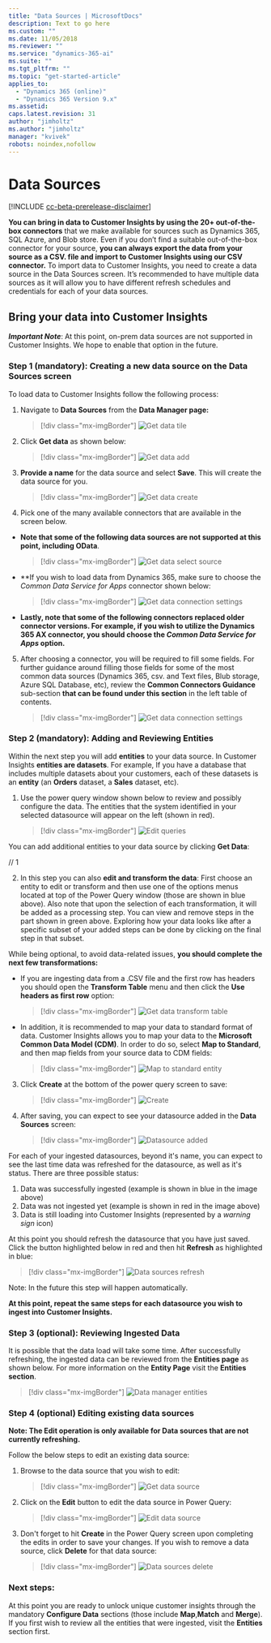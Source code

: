 ```yaml
---
title: "Data Sources | MicrosoftDocs"
description: Text to go here
ms.custom: ""
ms.date: 11/05/2018
ms.reviewer: ""
ms.service: "dynamics-365-ai"
ms.suite: ""
ms.tgt_pltfrm: ""
ms.topic: "get-started-article"
applies_to: 
  - "Dynamics 365 (online)"
  - "Dynamics 365 Version 9.x"
ms.assetid: 
caps.latest.revision: 31
author: "jimholtz"
ms.author: "jimholtz"
manager: "kvivek"
robots: noindex,nofollow
---
```

# Data Sources

[!INCLUDE [cc-beta-prerelease-disclaimer](../includes/cc-beta-prerelease-disclaimer.md)]

**You can bring in data to Customer Insights by using the 20+ out-of-the-box connectors** that we make available for sources such as Dynamics 365, SQL Azure, and Blob store. Even if you don’t find a suitable out-of-the-box connector for your source, **you can always export the data from your source as a CSV. file and import to Customer Insights using our CSV connector.** To import data to Customer Insights, you need to create a data source in the Data Sources screen. It’s recommended to have multiple data sources as it will allow you to have different refresh schedules and credentials for each of your data sources.

## Bring your data into Customer Insights 

***Important Note***: At this point, on-prem data sources are not supported in Customer Insights. 
We hope to enable that option in the future.

### Step 1 (mandatory): Creating a new data source on the Data Sources screen
To load data to Customer Insights follow the following process:

1. Navigate to **Data Sources** from the **Data Manager page:**

   > [!div class="mx-imgBorder"] 
   > ![](media/data-manager-get-data-tile.png "Get data tile")

2. Click **Get data** as shown below:

   > [!div class="mx-imgBorder"] 
   > ![](media/data-manager-get-data-add.png "Get data add")

3. **Provide a name** for the data source and select **Save**. This will create the data source for you. 

   > [!div class="mx-imgBorder"] 
   > ![](media/data-manager-get-data-create.png "Get data create")

4. Pick one of the many available connectors that are available in the screen below.
- **Note that some of the following data sources are not supported at this point, including OData**. 

  > [!div class="mx-imgBorder"] 
  > ![](media/data-manager-get-select-source.png "Get data select source")

- **If you wish to load data from Dynamics 365, make sure to choose the  *Common Data Service for Apps* connector shown below:

   > [!div class="mx-imgBorder"] 
   > ![](media/data-manager-get-data-connection-settings.png "Get data connection settings")
   
- **Lastly, note that some of the following connectors replaced older connector versions. For example, if you wish to utilize the Dynamics 365 AX connector, you should choose the *Common Data Service for Apps* option.**

5. After choosing a connector, you will be required to fill some fields. For further guidance around filling those fields for some of the most common data sources (Dynamics 365, csv. and Text files, Blub storage, Azure SQL Database, etc), review the **Common Connectors Guidance** sub-section **that can be found under this section** in the left table of contents.  

   > [!div class="mx-imgBorder"] 
   > ![](media/data-manager-get-data-connection-settings.png "Get data connection settings")


### Step 2 (mandatory): Adding and Reviewing Entities
Within the next step you will add **entities** to your data source. In Customer Insights **entities are datasets**. For example, If you have a database that includes multiple datasets about your customers, each of these datasets is an **entity** (an **Orders** dataset, a **Sales** dataset, etc). 

1. Use the power query window shown below to review and possibly configure the data. The entities that the system identified in your selected datasource will appear on the left (shown in red).

   > [!div class="mx-imgBorder"] 
   > ![](media/data-manager-configure-edit-queries.png "Edit queries")
   
You can add additional entities to your data source by clicking **Get Data**:

// 1

2. In this step you can also **edit and transform the data**: First choose an entity to edit or transform and then use one of the options menus located at top of the Power Query window (those are shown in blue above). Also note that upon the selection of each transformation, it will be added as a processing step. You can view and remove steps in the part shown in green above. Exploring how your data looks like after a specific subset of your added steps can be done by clicking on the final step in that subset.

While being optional, to avoid data-related issues, **you should complete the next few transformations:**

- If you are ingesting data from a .CSV file and the first row has headers you should open the **Transform Table** menu and then click the **Use headers as first row** option:

   > [!div class="mx-imgBorder"] 
   > ![](media/data-manager-get-data-transform-table.png "Get data transform table")

- In addition, it is recommended to map your data to standard format of data. Customer Insights allows you to map your data to the **Microsoft Common Data Model (CDM)**. In order to do so, select **Map to Standard**, and then map fields from your source data to CDM fields:

  > [!div class="mx-imgBorder"] 
  > ![](media/data-manager-get-data-map-entity.png "Map to standard entity")

3. Click **Create** at the bottom of the power query screen to save:

   > [!div class="mx-imgBorder"] 
   > ![](media/configure-data-edit-queries-create.png "Create")

4. After saving, you can expect to see your datasource added in the **Data Sources** screen:

   > [!div class="mx-imgBorder"] 
   > ![](media/configure-data-datasource-added.png "Datasource added")

For each of your ingested datasources, beyond it's name, you can expect to see the last time data was refreshed for the datasource, as well as it's status. There are three possible status: 
1. Data was successfully ingested (example is shown in blue in the image above)
2. Data was not ingested yet (example is shown in red in the image above)
3. Data is still loading into Customer Insights (represented by a *warning sign* icon)

At this point you should refresh the datasource that you have just saved. Click the button highlighted below in red and then hit **Refresh** as highlighted in blue:

> [!div class="mx-imgBorder"] 
> ![](media/configure-data-sources-refresh.png "Data sources refresh")

Note: In the future this step will happen automatically.

**At this point, repeat the same steps for each datasource you wish to ingest into Customer Insights.**

### Step 3 (optional): Reviewing Ingested Data
It is possible that the data load will take some time. After successfully refreshing, the ingested data can be reviewed from the **Entities page** as shown below. For more information on the **Entity Page** visit the **Entities section**.

> [!div class="mx-imgBorder"] 
> ![](media/data-manager-entities-data.png "Data manager entities")

### Step 4 (optional) Editing existing data sources
**Note: The Edit operation is only available for Data sources that are not currently refreshing.** 

Follow the below steps to edit an existing data source: 

1. Browse to the data source that you wish to edit:

   > [!div class="mx-imgBorder"] 
   > ![](media/data-manager-get-data-source.png "Get data source")

2. Click on the **Edit** button to edit the data source in Power Query: 

   > [!div class="mx-imgBorder"] 
   > ![](media/configure-data-sources-edit2.png "Edit data source")

3. Don't forget to hit **Create** in the Power Query screen upon completing the edits in order to save your changes. If you wish to remove a data source, click **Delete** for that data source:

   > [!div class="mx-imgBorder"] 
   > ![](media/configure-data-sources-delete.png "Data sources delete")

### Next steps:
At this point you are ready to unlock unique customer insights through the mandatory **Configure Data** sections (those include **Map**,**Match** and **Merge**). If you first wish to review all the entities that were ingested, visit the **Entities** section first. 

